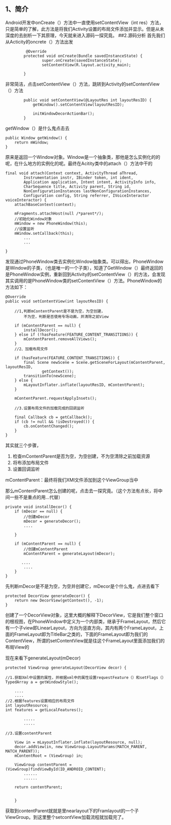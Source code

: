 
## 1、简介
Android开发中onCreate（）方法中一直使用setContentView（int res）方法，只是简单的了解，此方法是将我们Activity设置的布局文件添加并显示。但是从未深度的去剖析一下其原理，今天就来进入源码一探究竟。
##2.源码分析
首先我们从Acticity的oncrete（）方法出发

		     @Override
		    protected void onCreate(Bundle savedInstanceState) {
			        super.onCreate(savedInstanceState);
			        setContentView(R.layout.activity_main);
		       
		    }

非常简洁，点击setContentView（）方法，跳转到Activity的setContentView（）方法

    



		    public void setContentView(@LayoutRes int layoutResID) {
		        getWindow().setContentView(layoutResID);
				
		        initWindowDecorActionBar();
		    }

getWindow（）是什么鬼点击去


    
	public Window getWindow() {
        return mWindow;
    }

原来是返回一个Window对象。Window是一个抽象类，那他是怎么实例化的的呢，在什么地方的实例化的呢。最终在Acitity类中的attach（）方法中干的
    
	final void attach(Context context, ActivityThread aThread,
            Instrumentation instr, IBinder token, int ident,
            Application application, Intent intent, ActivityInfo info,
            CharSequence title, Activity parent, String id,
            NonConfigurationInstances lastNonConfigurationInstances,
            Configuration config, String referrer, IVoiceInteractor voiceInteractor) {
        attachBaseContext(context);

        mFragments.attachHost(null /*parent*/);
		//初始化Window对象
        mWindow = new PhoneWindow(this);
		//设置监听
        mWindow.setCallback(this);
			...
			...
       
    }

发现通过PhoneWindow类去实例化Window抽象类。可以得出，PhoneWindow是Window的子类，（也是唯一的一个子类），知道了GetWindow（）最终返回的是PhoneWindow实例，重新回到Activity的setContentView（）的方法，会发现其实调用的是PhoneWindow类的setContentView（）方法。PhoneWindow的方法如下：
    
	@Override
    public void setContentView(int layoutResID) {

       	//1,判断mContentParent是不是为空，为空创建，
			不为空，判断是否使用专场动画，并清除之前View

        if (mContentParent == null) {
            installDecor();
        } else if (!hasFeature(FEATURE_CONTENT_TRANSITIONS)) {
            mContentParent.removeAllViews();
        }
		//2、加载布局文件

        if (hasFeature(FEATURE_CONTENT_TRANSITIONS)) {
            final Scene newScene = Scene.getSceneForLayout(mContentParent, layoutResID,
                    getContext());
            transitionTo(newScene);
        } else {
            mLayoutInflater.inflate(layoutResID, mContentParent);
        }
		
        mContentParent.requestApplyInsets();

		//3.设置布局文件的加载完成的回调监听

        final Callback cb = getCallback();
        if (cb != null && !isDestroyed()) {
            cb.onContentChanged();
        }
    }
	
	
其实就三个步骤，
	
1. 检查mContentParent是否为空，为空创建，不为空清除之前加载资源
2. 将布添加布局文件
3. 设置回调监听

mContentParent：最终将我们XMl文件添加到这个ViewGroup当中

那么mContentParent怎么创建的呢，点击去一探究竟。（这个方法有点长，将中间一些不是重点的用...代替）
    

	private void installDecor() {
        if (mDecor == null) {
			//创建mDecor
            mDecor = generateDecor();
            ....

        }
		
        if (mContentParent == null) {
			//创建mContentParent
            mContentParent = generateLayout(mDecor);

           ....
			....
        }
    }
	
先判断mDecor是不是为空，为空并创建它，mDecor是个什么鬼，点进去看下
    
	protected DecorView generateDecor() {
        return new DecorView(getContext(), -1);
    }	

创建了一个DecorView对象，这里大概的解释下DecorView，它是我们整个窗口的根视图，在PhoneWindow中定义为一个内部类，继承于FrameLayout，然后它有一个子view即LinearLayout，方向为竖直方向，其内有两个FrameLayout，上面的FrameLayout即为TitleBar之类的，下面的FrameLayout即为我们的ContentView，所谓的setContentView就是往这个FrameLayout里面添加我们的布局View的

现在来看下generateLayout(mDecor)

    protected ViewGroup generateLayout(DecorView decor) {
	
	//1.获取Xml中设置的属性，并根据xml中的属性设置requestFeature（）和setFlags（）
	TypedArray a = getWindowStyle();

		....
		....
	//2.根据features设置相应的布局文件
	int layoutResource;
    int features = getLocalFeatures();

			.....
			.....

	//3.设置contentParent
		
	  	View in = mLayoutInflater.inflate(layoutResource, null);
        decor.addView(in, new ViewGroup.LayoutParams(MATCH_PARENT, MATCH_PARENT));
        mContentRoot = (ViewGroup) in;
		
		ViewGroup contentParent = (ViewGroup)findViewById(ID_ANDROID_CONTENT);
			......
			......

		return contentParent;


		}

获取到contentParent就就是里nearlayout下的Framlayout的一个子ViewGroup。到这里整个setcontView加载流程就加载完了。


